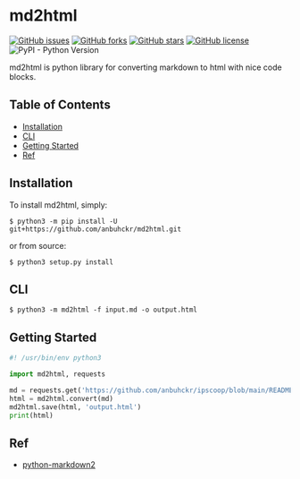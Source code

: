 # md2html

[![GitHub issues](https://img.shields.io/github/issues/anbuhckr/md2html)](https://github.com/anbuhckr/md2html/issues)
[![GitHub forks](https://img.shields.io/github/forks/anbuhckr/md2html)](https://github.com/anbuhckr/md2html/network)
[![GitHub stars](https://img.shields.io/github/stars/anbuhckr/md2html)](https://github.com/anbuhckr/md2html/stargazers)
[![GitHub license](https://img.shields.io/github/license/anbuhckr/md2html)](./LICENSE)
![PyPI - Python Version](https://img.shields.io/badge/python-3.6%20%7C%203.7%20%7C%203.8%20%7C%203.9-blue)

md2html is python library for converting markdown to html with nice code blocks.

## Table of Contents

* [Installation](#installation)
* [CLI](#cli)
* [Getting Started](#getting-started)
* [Ref](#ref)


## Installation

To install md2html, simply:

```
$ python3 -m pip install -U git+https://github.com/anbuhckr/md2html.git
```

or from source:

```
$ python3 setup.py install
```

## CLI

```
$ python3 -m md2html -f input.md -o output.html
```

## Getting Started

``` python
#! /usr/bin/env python3

import md2html, requests

md = requests.get('https://github.com/anbuhckr/ipscoop/blob/main/README.md').text
html = md2html.convert(md)
md2html.save(html, 'output.html')
print(html)
```

## Ref

* [python-markdown2](https://github.com/trentm/python-markdown2)
